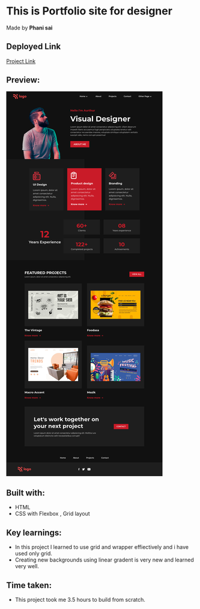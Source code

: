# This is Portfolio site for designer

Made by **Phani sai**

## Deployed Link

[Project Link](https://phani-sai-project-14.netlify.app/)

## Preview:

![Desktop view](./desktop.png)

## Built with:
- HTML
- CSS with Flexbox , Grid layout

## Key learnings:

- In this project I learned to use grid and wrapper effiectively and i have used only grid.
- Creating new backgrounds using linear gradent is very new and learned very well.


## Time taken:

- This project took me 3.5 hours to build from scratch.

